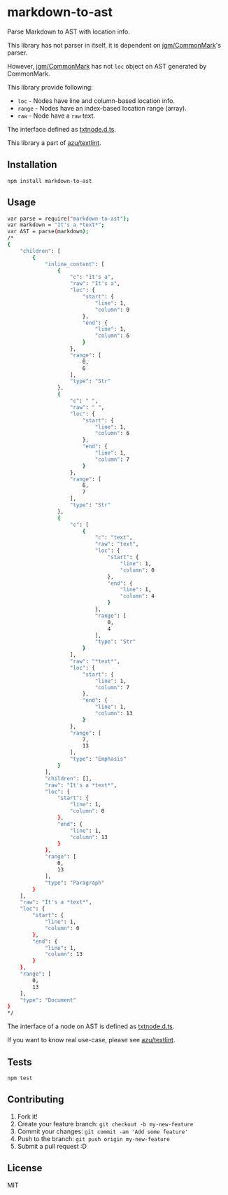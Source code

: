 # markdown-to-ast

Parse Markdown to AST with location info.

This library has not parser in itself, it is  dependent on [jgm/CommonMark](https://github.com/jgm/CommonMark "jgm/CommonMark")'s parser.

However, [jgm/CommonMark](https://github.com/jgm/CommonMark "jgm/CommonMark") has not `loc` object on AST generated by CommonMark.

This library provide following:

- `loc` - Nodes have line and column-based location info.
- `range` - Nodes have an index-based location range (array).
- `raw` - Node have a `raw` text.

The interface defined as [txtnode.d.ts](typing/txtnode.d.ts).

This library a part of [azu/textlint](https://github.com/azu/textlint "azu/textlint").

## Installation

```
npm install markdown-to-ast
```

## Usage

```sh
var parse = require("markdown-to-ast");
var markdown = "It's a *text*";
var AST = parse(markdown);
/*
{
    "children": [
        {
            "inline_content": [
                {
                    "c": "It's a",
                    "raw": "It's a",
                    "loc": {
                        "start": {
                            "line": 1,
                            "column": 0
                        },
                        "end": {
                            "line": 1,
                            "column": 6
                        }
                    },
                    "range": [
                        0,
                        6
                    ],
                    "type": "Str"
                },
                {
                    "c": " ",
                    "raw": " ",
                    "loc": {
                        "start": {
                            "line": 1,
                            "column": 6
                        },
                        "end": {
                            "line": 1,
                            "column": 7
                        }
                    },
                    "range": [
                        6,
                        7
                    ],
                    "type": "Str"
                },
                {
                    "c": [
                        {
                            "c": "text",
                            "raw": "text",
                            "loc": {
                                "start": {
                                    "line": 1,
                                    "column": 0
                                },
                                "end": {
                                    "line": 1,
                                    "column": 4
                                }
                            },
                            "range": [
                                0,
                                4
                            ],
                            "type": "Str"
                        }
                    ],
                    "raw": "*text*",
                    "loc": {
                        "start": {
                            "line": 1,
                            "column": 7
                        },
                        "end": {
                            "line": 1,
                            "column": 13
                        }
                    },
                    "range": [
                        7,
                        13
                    ],
                    "type": "Emphasis"
                }
            ],
            "children": [],
            "raw": "It's a *text*",
            "loc": {
                "start": {
                    "line": 1,
                    "column": 0
                },
                "end": {
                    "line": 1,
                    "column": 13
                }
            },
            "range": [
                0,
                13
            ],
            "type": "Paragraph"
        }
    ],
    "raw": "It's a *text*",
    "loc": {
        "start": {
            "line": 1,
            "column": 0
        },
        "end": {
            "line": 1,
            "column": 13
        }
    },
    "range": [
        0,
        13
    ],
    "type": "Document"
}
*/
```

The interface of a node on AST is defined as [txtnode.d.ts](typing/txtnode.d.ts).

If you want to know real use-case, please see [azu/textlint](https://github.com/azu/textlint "azu/textlint").

## Tests

```
npm test
```

## Contributing

1. Fork it!
2. Create your feature branch: `git checkout -b my-new-feature`
3. Commit your changes: `git commit -am 'Add some feature'`
4. Push to the branch: `git push origin my-new-feature`
5. Submit a pull request :D

## License

MIT